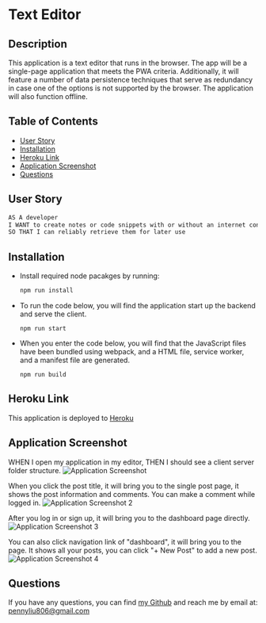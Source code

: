 # Text Editor

## Description
This application is a text editor that runs in the browser. The app will be a single-page application that meets the PWA criteria. Additionally, it will feature a number of data persistence techniques that serve as redundancy in case one of the options is not supported by the browser. The application will also function offline.

## Table of Contents
  * [User Story](#user-story)
  * [Installation](#installation)
  * [Heroku Link](#heroku-link)
  * [Application Screenshot](#application-screenshot)
  * [Questions](#questions)  

## User Story
```md
AS A developer
I WANT to create notes or code snippets with or without an internet connection
SO THAT I can reliably retrieve them for later use
```

## Installation
- Install required node pacakges by running:
    ```bash
    npm run install
    ```
- To run the code below, you will find the application start up the backend and serve the client.
    ```
    npm run start
    ```
- When you enter the code below, you will find that the JavaScript files have been bundled using webpack, and a HTML file, service worker, and a manifest file are generated.
    ```
    npm run build
    ```

## Heroku Link
This application is deployed to [Heroku](https://a-good-text-editor.herokuapp.com/)

## Application Screenshot
WHEN I open my application in my editor, THEN I should see a client server folder structure.
![Application Screenshot](public/images/Homepage.png)

When you click the post title, it will bring you to the single post page, it shows the post information and comments. You can make a comment while logged in.
![Application Screenshot 2](public/images/SingleBlog.png)

After you log in or sign up, it will bring you to the dashboard page directly.
![Application Screenshot 3](public/images/login.png)

You can also click navigation link of "dashboard", it will bring you to the page. It shows all your posts, you can click "+ New Post" to add a new post. 
![Application Screenshot 4](public/images/Dashboard.png)


## Questions
If you have any questions, you can find [my Github](https://github.com/PennyLIU2022) and reach me by email at: pennyliu806@gmail.com